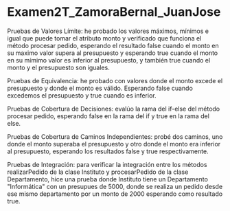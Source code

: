 # Examen2T_ZamoraBernal_JuanJose

Pruebas de Valores Límite: he probado los valores máximos, mínimos e igual que puede tomar el atributo monto y verificado que funciona el método
procesar pedido, esperando el resultado false cuando el monto en su maximo valor supera al presupuesto y esperando true cuando el monto en su mímimo
valor es inferior al presupuesto, y también true cuando el monto y el presupuesto son iguales.

Pruebas de Equivalencia: he probado con valores donde el monto excede el presupuesto y donde el monto es válido. Esperando false cuando excedemos el presupuesto y true cuando es inferior.

Pruebas de Cobertura de Decisiones: evalúo la rama del if-else del método procesar pedido, esperando false en la rama del if y true en la rama del else.

Pruebas de Cobertura de Caminos Independientes: probé dos caminos, uno donde el monto superaba el presupuesto y otro donde el monto era inferior al 
presupuesto, esperando los resultados false y true respectivamente.

Pruebas de Integración: para verificar la integración entre los métodos realizarPedido de la clase Instituto y procesarPedido de la clase Departamento, 
hice una prueba donde Instituto tiene un Departamento "Informática" con un presupues de 5000, donde se realiza un pedido desde ese mismo departamento por
un monto de 2000 esperando como resultado true.